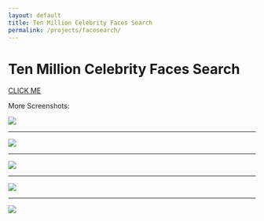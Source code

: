 ```yaml
---
layout: default
title: Ten Million Celebrity Faces Search
permalink: /projects/facesearch/
---
```


# Ten Million Celebrity Faces Search

[CLICK ME](http://terencezl.ngrok.io/facesearch)

More Screenshots:

<a href="{{ site.baseurl }}/public/imgs/celebsearch0.png"> <img src="{{ site.baseurl }}/public/imgs/celebsearch0.png"/></a>

---

<a href="{{ site.baseurl }}/public/imgs/celebsearch1.png"> <img src="{{ site.baseurl }}/public/imgs/celebsearch1.png"/></a>

---

<a href="{{ site.baseurl }}/public/imgs/celebsearch2.png"> <img src="{{ site.baseurl }}/public/imgs/celebsearch2.png"/></a>

---

<a href="{{ site.baseurl }}/public/imgs/celebsearch3.png"> <img src="{{ site.baseurl }}/public/imgs/celebsearch3.png"/></a>

---

<a href="{{ site.baseurl }}/public/imgs/celebsearch4.png"> <img src="{{ site.baseurl }}/public/imgs/celebsearch4.png"/></a>
